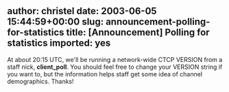 author: christel
date: 2003-06-05 15:44:59+00:00
slug: announcement-polling-for-statistics
title: [Announcement] Polling for statistics
imported: yes
---
At about 20:15 UTC, we'll be running a network-wide CTCP VERSION from a staff nick, **client_poll**.  You should feel free to change your VERSION string if you want to, but the information helps staff get some idea of channel demographics.  Thanks!
